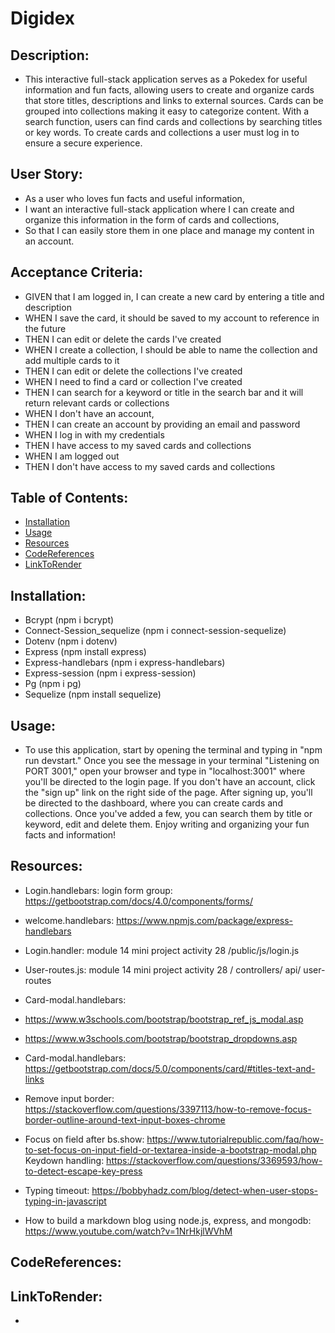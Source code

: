 # Digidex

## Description: 
- This interactive full-stack application serves as a Pokedex for useful information and fun facts, allowing users to create and organize cards that store titles, descriptions and links to external sources. Cards can be grouped into collections making it easy to categorize content. With a search function, users can find cards and collections by searching titles or key words. To create cards and collections a user must log in to ensure a secure experience. 

## User Story:
- As a user who loves fun facts and useful information,
- I want an interactive full-stack application where I can create and organize this information in the form of cards and collections,
- So that I can easily store them in one place and manage my content in an account.

## Acceptance Criteria:
- GIVEN that I am  logged in, I can create a new card by entering a title and description
- WHEN I save the card, it should be saved to my account to reference in the future
- THEN I can edit or delete the cards I've created
- WHEN I create a collection, I should be able to name the collection and add multiple cards to it
- THEN I can edit or delete the collections I've created 
- WHEN I need to find a card or collection I've created
- THEN I can search for a keyword or title in the search bar and it will return relevant cards or collections
- WHEN I don't have an account, 
- THEN I can create an account by providing an email and password
- WHEN I log in with my credentials
- THEN I have access to my saved cards and collections
- WHEN I am logged out
- THEN I don't have access to my saved cards and collections

## Table of Contents:
- [Installation](#installation)
- [Usage](#usage)
- [Resources](#resources)
- [CodeReferences](#codereferences)
- [LinkToRender](#linktorender)

## Installation:
- Bcrypt (npm i bcrypt)
- Connect-Session_sequelize (npm i connect-session-sequelize)
- Dotenv (npm i dotenv)
- Express (npm install express)
- Express-handlebars (npm i express-handlebars)
- Express-session (npm i express-session)
- Pg (npm i pg)
- Sequelize (npm install sequelize)

## Usage:
- To use this application, start by opening the terminal and typing in "npm run devstart." Once you see the message in your terminal "Listening on PORT 3001," open your browser and type in "localhost:3001" where you'll be directed to the login page. If you don't have an account, click the "sign up" link on the right side of the page. After signing up, you'll be directed to the dashboard, where you can create cards and collections. Once you've added a few, you can search them by title or keyword, edit and delete them. Enjoy writing and organizing your fun facts and information! 

## Resources:
- Login.handlebars: login form group: https://getbootstrap.com/docs/4.0/components/forms/ 
- welcome.handlebars: https://www.npmjs.com/package/express-handlebars 
- Login.handler: module 14 mini project activity 28 /public/js/login.js
- User-routes.js: module 14 mini project activity 28 / controllers/ api/ user-routes
- Card-modal.handlebars: 
- https://www.w3schools.com/bootstrap/bootstrap_ref_js_modal.asp 
- https://www.w3schools.com/bootstrap/bootstrap_dropdowns.asp 
- Card-modal.handlebars: https://getbootstrap.com/docs/5.0/components/card/#titles-text-and-links 

- Remove input border: https://stackoverflow.com/questions/3397113/how-to-remove-focus-border-outline-around-text-input-boxes-chrome
- Focus on field after bs.show: https://www.tutorialrepublic.com/faq/how-to-set-focus-on-input-field-or-textarea-inside-a-bootstrap-modal.php
Keydown handling: https://stackoverflow.com/questions/3369593/how-to-detect-escape-key-press 
- Typing timeout: https://bobbyhadz.com/blog/detect-when-user-stops-typing-in-javascript
- How to build a markdown blog using node.js, express, and mongodb: https://www.youtube.com/watch?v=1NrHkjlWVhM

## CodeReferences: 


## LinkToRender:
- 